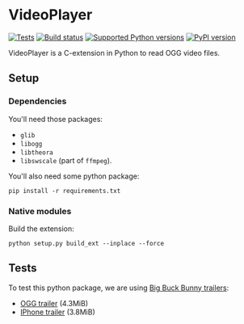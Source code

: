 # VideoPlayer

[![Tests](https://github.com/fofix/python-videoplayer/actions/workflows/tests.yml/badge.svg?branch=master)](https://github.com/fofix/python-videoplayer/actions/workflows/tests.yml)
[![Build status](https://ci.appveyor.com/api/projects/status/kl6wvf6yuv0b5pjt/branch/master?svg=true)](https://ci.appveyor.com/project/Linkid/python-videoplayer/branch/master)
[![Supported Python versions](https://img.shields.io/pypi/pyversions/videoplayer.svg)](https://pypi.python.org/pypi/videoplayer)
[![PyPI version](https://img.shields.io/pypi/v/videoplayer)](https://pypi.python.org/pypi/videoplayer)


VideoPlayer is a C-extension in Python to read OGG video files.


## Setup

### Dependencies

You'll need those packages:

* `glib`
* `libogg`
* `libtheora`
* `libswscale` (part of `ffmpeg`).

You'll also need some python package:

    pip install -r requirements.txt


### Native modules

Build the extension:

    python setup.py build_ext --inplace --force


## Tests

To test this python package, we are using [Big Buck Bunny trailers](https://peach.blender.org/trailer-page/):

* [OGG trailer](http://download.blender.org/peach/trailer/trailer_400p.ogg) (4.3MiB)
* [IPhone trailer](http://mirror.cessen.com/blender.org/peach/trailer/trailer_iphone.m4v) (3.8MiB)
